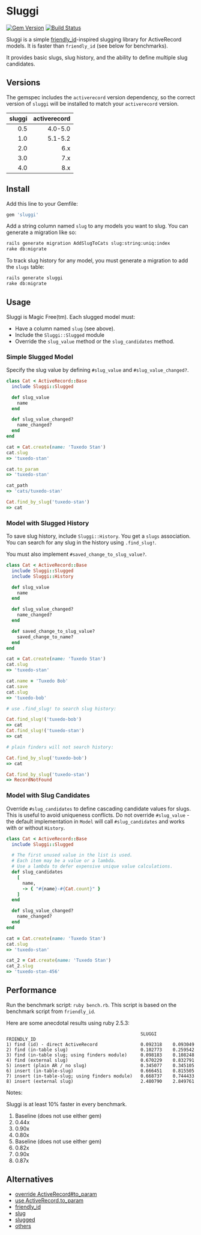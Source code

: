# Sluggi

[![Gem Version](https://img.shields.io/gem/v/sluggi.svg)](https://rubygems.org/gems/sluggi)
[![Build Status](https://github.com/neighborland/sluggi/actions/workflows/ruby.yml/badge.svg)](https://github.com/neighborland/sluggi/actions/workflows/ruby.yml)

Sluggi is a simple [friendly_id](https://github.com/norman/friendly_id)-inspired slugging library for ActiveRecord models. It is faster than `friendly_id` (see below for benchmarks).

It provides basic slugs, slug history, and the ability to define multiple slug candidates.

## Versions

The gemspec includes the `activerecord` version dependency, so the correct version of `sluggi` will be installed to match your `activerecord` version.

| sluggi | activerecord |
| --: | --: |
| 0.5 | 4.0-5.0 |
| 1.0 | 5.1-5.2 |
| 2.0 | 6.x |
| 3.0 | 7.x |
| 4.0 | 8.x |

## Install

Add this line to your Gemfile:

```ruby
gem 'sluggi'
```

Add a string column named `slug` to any models you want to slug. You can generate a migration like so:

```sh
rails generate migration AddSlugToCats slug:string:uniq:index
rake db:migrate
```

To track slug history for any model, you must generate a migration to add the `slugs` table:

```sh
rails generate sluggi
rake db:migrate
```

## Usage

Sluggi is Magic Free(tm). Each slugged model must:

* Have a column named `slug` (see above).
* Include the `Sluggi::Slugged` module
* Override the `slug_value` method or the `slug_candidates` method.

### Simple Slugged Model

Specify the slug value by defining `#slug_value` and `#slug_value_changed?`.

```ruby
class Cat < ActiveRecord::Base
  include Sluggi::Slugged

  def slug_value
    name
  end

  def slug_value_changed?
    name_changed?
  end
end
```

```ruby
cat = Cat.create(name: 'Tuxedo Stan')
cat.slug
=> 'tuxedo-stan'

cat.to_param
=> 'tuxedo-stan'

cat_path
=> 'cats/tuxedo-stan'

Cat.find_by_slug('tuxedo-stan')
=> cat
```

### Model with Slugged History

To save slug history, include `Sluggi::History`. You get a `slugs` association. You can search for any
slug in the history using `.find_slug!`.

You must also implement `#saved_change_to_slug_value?`.

```ruby
class Cat < ActiveRecord::Base
  include Sluggi::Slugged
  include Sluggi::History

  def slug_value
    name
  end

  def slug_value_changed?
    name_changed?
  end

  def saved_change_to_slug_value?
    saved_change_to_name?
  end
end
```

```ruby
cat = Cat.create(name: 'Tuxedo Stan')
cat.slug
=> 'tuxedo-stan'

cat.name = 'Tuxedo Bob'
cat.save
cat.slug
=> 'tuxedo-bob'

# use .find_slug! to search slug history:

Cat.find_slug!('tuxedo-bob')
=> cat
Cat.find_slug!('tuxedo-stan')
=> cat

# plain finders will not search history:

Cat.find_by_slug('tuxedo-bob')
=> cat

Cat.find_by_slug('tuxedo-stan')
=> RecordNotFound

```

### Model with Slug Candidates

Override `#slug_candidates` to define cascading candidate values for slugs.
This is useful to avoid uniqueness conflicts. Do not override `#slug_value` -
the default implementation in `Model` will call `#slug_candidates` and
works with or without `History`.

```ruby
class Cat < ActiveRecord::Base
  include Sluggi::Slugged

  # The first unused value in the list is used.
  # Each item may be a value or a lambda.
  # Use a lambda to defer expensive unique value calculations.
  def slug_candidates
    [
      name,
      -> { "#{name}-#{Cat.count}" }
    ]
  end

  def slug_value_changed?
    name_changed?
  end
end
```

```ruby
cat = Cat.create(name: 'Tuxedo Stan')
cat.slug
=> 'tuxedo-stan'

cat_2 = Cat.create(name: 'Tuxedo Stan')
cat_2.slug
=> 'tuxedo-stan-456'
```

## Performance

Run the benchmark script: `ruby bench.rb`. This script is based on the
benchmark script from `friendly_id`.

Here are some anecdotal results using ruby 2.5.3:

```
                                                  SLUGGI      FRIENDLY_ID
1) find (id) - direct ActiveRecord                0.092318    0.093049
2) find (in-table slug)                           0.102773    0.259542
3) find (in-table slug; using finders module)     0.098183    0.108248
4) find (external slug)                           0.670229    0.832791
5) insert (plain AR / no slug)                    0.345077    0.345105
6) insert (in-table-slug)                         0.666451    0.815505
7) insert (in-table-slug; using finders module)   0.668737    0.744433
8) insert (external slug)                         2.480790    2.849761
```

Notes:

Sluggi is at least 10% faster in every benchmark.

1) Baseline (does not use either gem)
2) 0.44x
3) 0.90x
4) 0.80x
5) Baseline (does not use either gem)
6) 0.82x
7) 0.90x
8) 0.87x


## Alternatives

* [override ActiveRecord#to_param](http://guides.rubyonrails.org/active_support_core_extensions.html#to-param)
* [use ActiveRecord.to_param](https://github.com/rails/rails/pull/12891)
* [friendly_id](https://github.com/norman/friendly_id)
* [slug](https://github.com/bkoski/slug)
* [slugged](https://github.com/Sutto/slugged)
* [others](https://rubygems.org/search?utf8=%E2%9C%93&query=slug)
